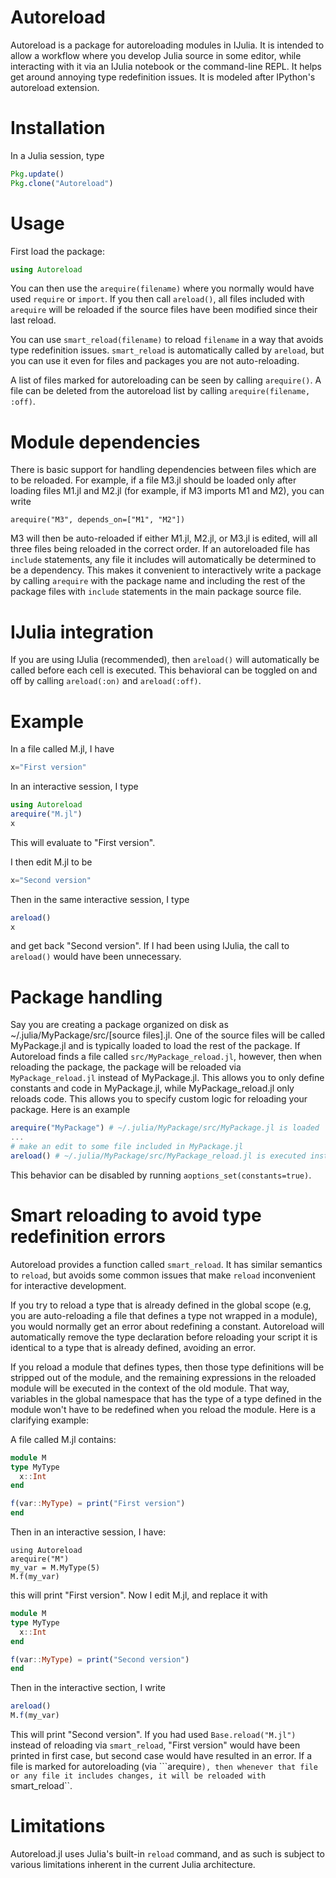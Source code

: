 Autoreload
===============

Autoreload is a package for autoreloading modules in IJulia. It is intended to allow a workflow where you develop Julia source in some editor, while interacting with it via an IJulia notebook or the command-line REPL. It helps get around annoying type redefinition issues. It is modeled after IPython's autoreload extension.

Installation
=============
In a Julia session, type

```julia
Pkg.update()
Pkg.clone("Autoreload")
```

Usage
=======
First load the package:

```julia
using Autoreload
```

You can then use the ```arequire(filename)```  where you normally would have used ```require``` or ```import```. If you then call ```areload()```, all files included with ```arequire``` will be reloaded if the source files have been modified since their last reload. 

You can use ```smart_reload(filename)``` to reload ```filename``` in a way that avoids type redefinition issues. ```smart_reload``` is automatically called by ```areload```, but you can use it even for files and packages you are not auto-reloading.

A list of files marked for autoreloading can be seen by calling ```arequire()```. A file can be deleted from the autoreload list by calling ```arequire(filename, :off)```.

Module dependencies
====================
There is basic support for handling dependencies between files which are to be reloaded. For example, if a file M3.jl should be loaded only after loading files M1.jl and M2.jl (for example, if M3 imports M1 and M2), you can write

```
arequire("M3", depends_on=["M1", "M2"])
```

M3 will then be auto-reloaded if either M1.jl, M2.jl, or M3.jl is edited, will all three files being reloaded in the correct order.  If an autoreloaded file has ```include``` statements, any file it includes will automatically be determined to be a dependency. This makes it convenient to interactively write a package by calling ```arequire``` with the package name and including the rest of the package files with ```include``` statements in the main package source file.


IJulia integration
===================
If you are using IJulia (recommended), then ```areload()``` will automatically be called before each cell is executed. This behavioral can be toggled on and off by calling ```areload(:on)``` and ```areload(:off)```.

Example
========
In a file called M.jl, I have

```julia
x="First version"
```

In an interactive session, I type

```julia
using Autoreload
arequire("M.jl")
x
```
This will evaluate to "First version".

I then edit M.jl to be

```julia
x="Second version"
```

Then in the same interactive session, I type

```julia
areload()
x
```

and get back "Second version". If I had been using IJulia, the call to ```areload()``` would have been unnecessary.

Package handling
==================
Say you are creating a package organized on disk as ~/.julia/MyPackage/src/[source files].jl. One of the source files will be called MyPackage.jl and is typically loaded to load the rest of the package. If Autoreload finds a file called ``src/MyPackage_reload.jl``, however, then when reloading the package, the package will be reloaded via ``MyPackage_reload.jl`` instead of MyPackage.jl. This allows you to only define constants and code in MyPackage.jl, while MyPackage_reload.jl only reloads code. This allows you to specify custom logic for reloading your package. Here is an example

```julia
arequire("MyPackage") # ~/.julia/MyPackage/src/MyPackage.jl is loaded
...
# make an edit to some file included in MyPackage.jl
areload() # ~/.julia/MyPackage/src/MyPackage_reload.jl is executed instead of ~/.julia/MyPackage/src/MyPackage.jl 
```

This behavior can be disabled by running ```aoptions_set(constants=true)```.


Smart reloading to avoid type redefinition errors
=============================================
Autoreload provides a function called ``smart_reload``. It has similar semantics to ``reload``, but avoids some common issues that make ``reload`` inconvenient for interactive development. 

If you try to reload a type that is already defined in the global scope (e.g, you are auto-reloading a file that defines a type not wrapped in a module), you would normally get an error about redefining a constant. Autoreload will automatically remove the type declaration before reloading your script it is identical to a type that is already defined, avoiding an error.


If you reload a module that defines types, then those type definitions will be stripped out of the module, and the remaining expressions in the reloaded module will be executed in the context of the old module. That way, variables in the global namespace that has the type of a type defined in the module won't have to be redefined when you reload the module. Here is a clarifying example:

A file called M.jl contains:

```julia
module M
type MyType
  x::Int
end

f(var::MyType) = print("First version")
end
```

Then in an interactive session, I have:

```
using Autoreload
arequire("M")
my_var = M.MyType(5)
M.f(my_var)
```

this will print "First version". Now I edit M.jl, and replace it with

```julia
module M
type MyType
  x::Int
end

f(var::MyType) = print("Second version")
end
```

Then in the interactive section, I write

```julia
areload()
M.f(my_var)
```

This will print "Second version". If you had used ```Base.reload("M.jl")``` instead of reloading via ``smart_reload``, "First version" would have been printed in first case, but second case would have resulted in an error. If a file is marked for autoreloading (via ```arequire``), then whenever that file or any file it includes changes, it will be reloaded with ``smart_reload``. 

Limitations
============
Autoreload.jl uses Julia's built-in ```reload``` command, and as such is subject to various limitations inherent in the current Julia architecture. 
